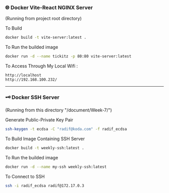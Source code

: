 
### 🌐 Docker Vite-React NGINX Server

(Running from project root directory)


To Build
```bash
docker build -t vite-server:latest .
```

To Run the builded image
```bash
docker run -d --name tickitz -p 80:80 vite-server:latest 
```

To Access Through My Local Wifi :
```
http://localhost
http://192.168.100.232/
```


---

### 🗝️ Docker SSH Server

(Running from this directory "/document/Week-7/")

Generate Public-Private Key Pair
```bash
ssh-keygen -t ecdsa -C "radif@koda.com" -f radif_ecdsa
```


To Build Image Containing SSH Server
```bash
docker build -t weekly-ssh:latest .
```

To Run the builded image
```bash
docker run -d --name my-ssh weekly-ssh:latest
```


To Connect to SSH
```bash
ssh -i radif_ecdsa radif@172.17.0.3
```